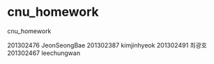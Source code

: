 # cnu_homework
cnu_homework

201302476 JeonSeongBae
201302387 kimjinhyeok
201302491 최광호
201302467 leechungwan
